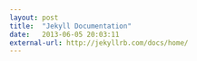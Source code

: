 ```yaml
---
layout: post
title:  "Jekyll Documentation"
date:   2013-06-05 20:03:11
external-url: http://jekyllrb.com/docs/home/
---
```

